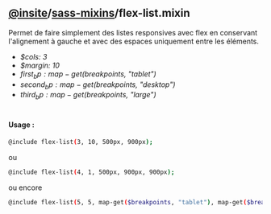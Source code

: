 ## [@insite](../../README.md)/[sass-mixins](../README.md)/flex-list.mixin

Permet de faire simplement des listes responsives avec flex en conservant 
l'alignement à gauche et avec des espaces uniquement entre les éléments.

* *$cols: 3*
* *$margin: 10*
* *$first_bp: map-get($breakpoints, "tablet")*
* *$second_bp: map-get($breakpoints, "desktop")*
* *$third_bp: map-get($breakpoints, "large")*

#

#### Usage :


```bash
@include flex-list(3, 10, 500px, 900px);
```

ou

```bash
@include flex-list(4, 1, 500px, 900px, 900px);
```
ou encore

```bash
@include flex-list(5, 5, map-get($breakpoints, "tablet"), map-get($breakpoints, "desktop"), map-get($breakpoints, "large"));
```
 



